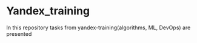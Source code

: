 # Yandex_training
In this repository tasks from yandex-training(algorithms, ML, DevOps) are presented
